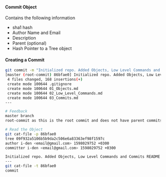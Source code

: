 #### Commit Object
Contains the following information
 - sha1 hash
 - Author Name and Email
 - Description
 - Parent (optional)
 - Hash Pointer to a Tree object
 
#### Creating a Commit 
```bash
git commit -m "Initialized repo. Added Objects, Low Level Commands and Commits README file"
[master (root-commit) 86bfae0] Initialized repo. Added Objects, Low Level Commands and Commits README file
 4 files changed, 168 insertions(+)
 create mode 100644 .gitignore
 create mode 100644 01_Objects.md
 create mode 100644 02_Low_Level_Commands.md
 create mode 100644 03_Commits.md
---

# Feedback
master branch
root-commit as this is the root commit and does not have parent commits

# Read the Object
git cat-file -p 86bfae0
tree 09f932a5106b5b9da2c506e6a83363ef98f1597c
author i-den <email@gmail.com> 1598029752 +0300
committer i-den <email@gmail.com> 1598029752 +0300

Initialized repo. Added Objects, Low Level Commands and Commits README file
---
git cat-file -t 86bfae0
commit
```


